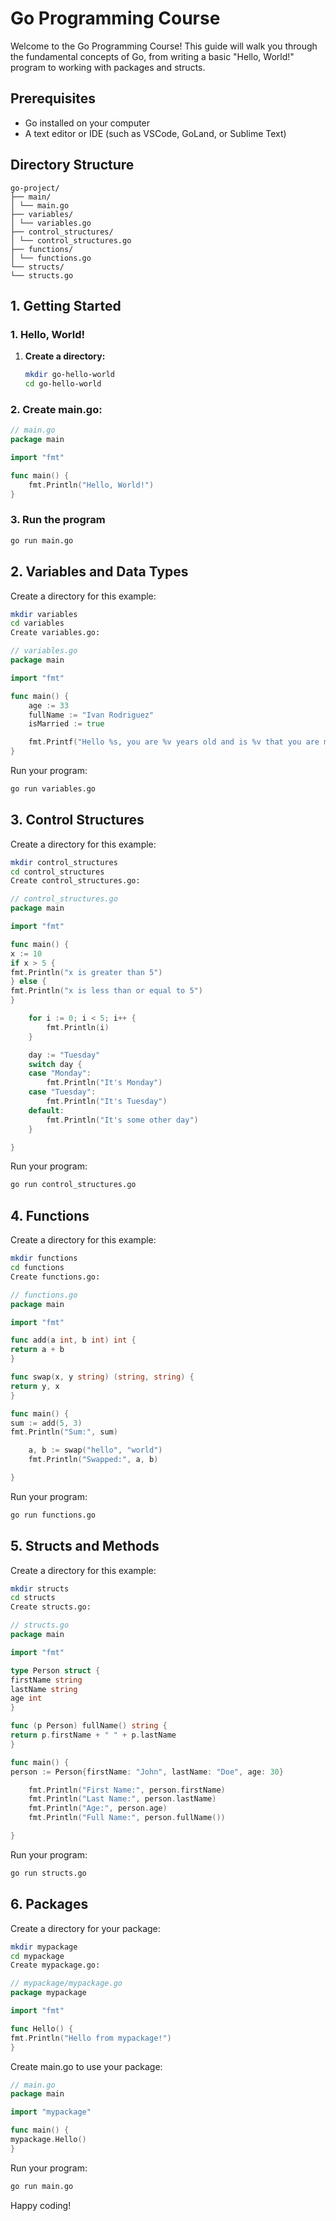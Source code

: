 # Go Programming Course

Welcome to the Go Programming Course! This guide will walk you through the fundamental concepts of Go, from writing a basic "Hello, World!" program to working with packages and structs.

## Prerequisites

- Go installed on your computer
- A text editor or IDE (such as VSCode, GoLand, or Sublime Text)

## Directory Structure

```
go-project/
├── main/
│ └── main.go
├── variables/
│ └── variables.go
├── control_structures/
│ └── control_structures.go
├── functions/
│ └── functions.go
└── structs/
└── structs.go
```

## 1. Getting Started

### 1. Hello, World!

1. **Create a directory:**
   ```sh
   mkdir go-hello-world
   cd go-hello-world
   ```

### 2. Create main.go:

```go
// main.go
package main

import "fmt"

func main() {
    fmt.Println("Hello, World!")
}
```

### 3. Run the program

```sh
go run main.go

```

## 2. Variables and Data Types

Create a directory for this example:

```sh
mkdir variables
cd variables
Create variables.go:
```

```go
// variables.go
package main

import "fmt"

func main() {
	age := 33
	fullName := "Ivan Rodriguez"
	isMarried := true

	fmt.Printf("Hello %s, you are %v years old and is %v that you are married", fullName, age, isMarried)
}
```

Run your program:

```sh
go run variables.go
```

## 3. Control Structures

Create a directory for this example:

```sh
mkdir control_structures
cd control_structures
Create control_structures.go:
```

```go
// control_structures.go
package main

import "fmt"

func main() {
x := 10
if x > 5 {
fmt.Println("x is greater than 5")
} else {
fmt.Println("x is less than or equal to 5")
}

    for i := 0; i < 5; i++ {
        fmt.Println(i)
    }

    day := "Tuesday"
    switch day {
    case "Monday":
        fmt.Println("It's Monday")
    case "Tuesday":
        fmt.Println("It's Tuesday")
    default:
        fmt.Println("It's some other day")
    }

}
```

Run your program:

```sh
go run control_structures.go
```

## 4. Functions

Create a directory for this example:

```sh
mkdir functions
cd functions
Create functions.go:
```

```go
// functions.go
package main

import "fmt"

func add(a int, b int) int {
return a + b
}

func swap(x, y string) (string, string) {
return y, x
}

func main() {
sum := add(5, 3)
fmt.Println("Sum:", sum)

    a, b := swap("hello", "world")
    fmt.Println("Swapped:", a, b)

}
```

Run your program:

```sh
go run functions.go
```

## 5. Structs and Methods

Create a directory for this example:

```sh
mkdir structs
cd structs
Create structs.go:
```

```go
// structs.go
package main

import "fmt"

type Person struct {
firstName string
lastName string
age int
}

func (p Person) fullName() string {
return p.firstName + " " + p.lastName
}

func main() {
person := Person{firstName: "John", lastName: "Doe", age: 30}

    fmt.Println("First Name:", person.firstName)
    fmt.Println("Last Name:", person.lastName)
    fmt.Println("Age:", person.age)
    fmt.Println("Full Name:", person.fullName())

}
```

Run your program:

```sh
go run structs.go
```

## 6. Packages

Create a directory for your package:

```sh
mkdir mypackage
cd mypackage
Create mypackage.go:
```

```go
// mypackage/mypackage.go
package mypackage

import "fmt"

func Hello() {
fmt.Println("Hello from mypackage!")
}
```

Create main.go to use your package:

```go
// main.go
package main

import "mypackage"

func main() {
mypackage.Hello()
}
```

Run your program:

```sh
go run main.go
```

Happy coding!
